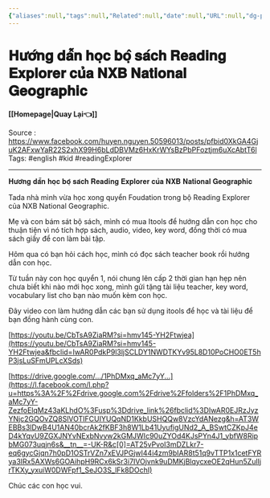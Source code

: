 ```yaml
---
{"aliases":null,"tags":null,"Related":null,"date":null,"URL":null,"dg-publish":true,"image":null,"permalink":"/People/Học tiếng anh/𝐇𝐮̛𝐨̛́𝐧𝐠 𝐝𝐚̂̃𝐧 𝐡𝐨̣𝐜 𝐛𝐨̣̂ 𝐬𝐚́𝐜𝐡 𝐑𝐞𝐚𝐝𝐢𝐧𝐠 𝐄𝐱𝐩𝐥𝐨𝐫𝐞𝐫 𝐜𝐮̉𝐚 𝐍𝐗𝐁 𝐍𝐚𝐭𝐢𝐨𝐧𝐚𝐥 𝐆𝐞𝐨𝐠𝐫𝐚𝐩𝐡𝐢𝐜/","dgPassFrontmatter":true,"noteIcon":"2","created":"2024-01-31T12:47:31.844+07:00","updated":"2024-01-31T12:53:11.302+07:00"}
---
```


# 𝐇𝐮̛𝐨̛́𝐧𝐠 𝐝𝐚̂̃𝐧 𝐡𝐨̣𝐜 𝐛𝐨̣̂ 𝐬𝐚́𝐜𝐡 𝐑𝐞𝐚𝐝𝐢𝐧𝐠 𝐄𝐱𝐩𝐥𝐨𝐫𝐞𝐫 𝐜𝐮̉𝐚 𝐍𝐗𝐁 𝐍𝐚𝐭𝐢𝐨𝐧𝐚𝐥 𝐆𝐞𝐨𝐠𝐫𝐚𝐩𝐡𝐢𝐜
**[[Homepage\|Quay Lại👈]]**

Source : https://www.facebook.com/huyen.nguyen.50596013/posts/pfbid0XkGA4GjuK2AFxwYaR22S2xhX99H6bLdDBVMz6HxKrWYsBzPbPFoztjm6uXcAbtT6l
Tags: #english  #kid #readingExplorer

---

𝐇𝐮̛𝐨̛́𝐧𝐠 𝐝𝐚̂̃𝐧 𝐡𝐨̣𝐜 𝐛𝐨̣̂ 𝐬𝐚́𝐜𝐡 𝐑𝐞𝐚𝐝𝐢𝐧𝐠 𝐄𝐱𝐩𝐥𝐨𝐫𝐞𝐫 𝐜𝐮̉𝐚 𝐍𝐗𝐁 𝐍𝐚𝐭𝐢𝐨𝐧𝐚𝐥 𝐆𝐞𝐨𝐠𝐫𝐚𝐩𝐡𝐢𝐜

Tada nhà mình vừa học xong quyển Foudation trong bộ Reading Explorer của NXB National Geographic.

Mẹ và con bám sát bộ sách, mình có mua Itools để hướng dẫn con học cho thuận tiện vì nó tích hợp sách, audio, video, key word, đồng thời có mua sách giấy để con làm bài tập.

Hôm qua có bạn hỏi cách học, mình có đọc sách teacher book rồi hướng dẫn con học.

Từ tuần này con học quyển 1, nói chung lên cấp 2 thời gian hạn hẹp nên chưa biết khi nào mới học xong, mình gửi tặng tài liệu teacher, key word, vocabulary list cho bạn nào muốn kèm con học.

Đây video con làm hướng dẫn các bạn sử dụng itools để học và tài liệu để bạn đồng hành cùng con.

[https://youtu.be/CbTsA9ZiaRM?si=hmv145-YH2Ftwjea](https://youtu.be/CbTsA9ZiaRM?si=hmv145-YH2Ftwjea&fbclid=IwAR0PdkP9l3ljSCLDY1NWDTKYv95L8D10PoCHO0ET5hP3jsLuSFmUPLcXSds)

[https://drive.google.com/.../1PhDMxq_aMc7yY...](https://l.facebook.com/l.php?u=https%3A%2F%2Fdrive.google.com%2Fdrive%2Ffolders%2F1PhDMxq_aMc7yY-ZezfoElqMz43aKLhdO%3Fusp%3Ddrive_link%26fbclid%3DIwAR0EJRzJyzYNjc2GQOvZQ8SlVOTIFCUIYUQqND1KkbUSHQQw8VzcYdANezg&h=AT3WEBBs3lDwB4U1AN40bcrAk2fKBF3h8W1Lb41UyufigUNd2_A_BSwtCZKpJ4eD4kYqvU9ZGXJNYvNExbNvyw2kGMJWIc90uZYOd4KJsPYn4J1_ybfW8RipbMG073uqjn6s&__tn__=-UK-R&c[0]=AT25vPvoI3mDZLkr7-eq6gycGjqn7h0pD1OSTrVZn7xEVJPGjwI44i4zm9bIAR8t51q9vTTP1x1cetFYRya3IRx5AXWs6GOAihpH9RCx6kSr3i7IVOjvnk9uDMKjBlqycxeOE2qHun5ZulIjrTKXy_yxuiW0DWFpf1_SeJO3S_lFk8DOchI)

Chúc các con học vui.


